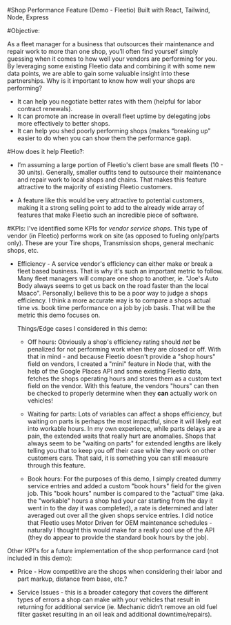 #Shop Performance Feature (Demo - Fleetio)
Built with React, Tailwind, Node, Express

#Objective:

As a fleet manager for a business that outsources their maintenance and repair work to more than one shop, you’ll often find yourself simply guessing when it comes to how well your vendors are performing for you. By leveraging some existing Fleetio data and combining it with some new data points, we are able to gain some valuable insight into these partnerships. Why is it important to know how well your shops are performing?
 
- It can help you negotiate better rates with them (helpful for labor contract renewals).
- It can promote an increase in overall fleet uptime by delegating jobs more effectively to better shops.
- It can help you shed poorly performing shops (makes “breaking up” easier to do when you can show them the performance gap).

#How does it help Fleetio?:

- I’m assuming a large portion of Fleetio's client base are small fleets (10 - 30 units). Generally, smaller outfits tend to outsource their maintenance and repair work to local shops and chains. That makes this feature attractive to the majority of existing Fleetio customers. 

- A feature like this would be very attractive to potential customers, making it a strong selling point to add to the already wide array of features that make Fleetio such an incredible piece of software.

#KPIs:
I've identified some KPIs for *vendor service shops*. This type of vendor (in Fleetio) performs work on site (as opposed to fueling only/parts only). These are your Tire shops, Transmission shops, general mechanic shops, etc.

- Efficiency - A service vendor's efficiency can either make or break a fleet based business. That is why it's such an important metric to follow. Many fleet managers will compare one shop to another, ie. "Joe's Auto Body always seems to get us back on the road faster than the local Maaco". Personally,I believe this to be a poor way to judge a shops efficiency. I think a more accurate way is to compare a shops actual time vs. book time performance on a job by job basis. That will be the metric this demo focuses on.

    Things/Edge cases I considered in this demo:
    
    - Off hours: Obviously a shop's efficiency rating should *not* be penalized for not performing work when they are closed or off. With that in mind - and because Fleetio doesn't provide a "shop hours" field on vendors, I created a "mini" feature in Node that, with the help of the Google Places API and some existing Fleetio data, fetches the shops operating hours and stores them as a custom text field on the vendor. With this feature, the vendors "hours" can then be checked to properly determine when they **can** actually work on vehicles!

    - Waiting for parts: Lots of variables can affect a shops efficiency, but waiting on parts is perhaps the most impactful, since it will likely eat into workable hours. In my own experience, while parts delays are a pain, the extended waits that really hurt are anomalies. Shops that always seem to be "waiting on parts" for extended lengths are likely telling you that to keep you off their case while they work on other customers cars. That said, it is something you can still measure through this feature.

    - Book hours: For the purposes of this demo, I simply created dummy service entries and added a custom "book hours" field for the given job. This "book hours" number is compared to the "actual" time (aka. the "workable" hours a shop had your car starting from the day it went in to the day it was completed), a rate is determined and later averaged out over all the given shops service entries. I did notice that Fleetio uses Motor Driven for OEM maintenance schedules - naturally I thought this would make for a really cool use of the API (they do appear to provide the standard book hours by the job). 


Other KPI's for a future implementation of the shop performance card (not included in this demo):

- Price - How competitive are the shops when considering their labor and part markup, distance from base, etc.?

- Service Issues - this is a broader category that covers the different types of errors a shop can make with your vehicles that result in returning for additional service (ie. Mechanic didn’t remove an old fuel filter gasket resulting in an oil leak and additional downtime/repairs). 
